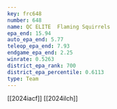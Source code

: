 ```yaml
---
key: frc648
number: 648
name: QC ELITE  Flaming Squirrels
epa_end: 15.94
auto_epa_end: 5.77
teleop_epa_end: 7.93
endgame_epa_end: 2.25
winrate: 0.5263
district_epa_rank: 700
district_epa_percentile: 0.6113
type: Team
---
```

[[2024iacf]]
[[2024ilch]]
